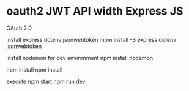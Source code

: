 # oauth2 JWT API width Express JS
OAuth 2.0

install express dotenv jsonwebtoken
mpm install -S express dotenv jsonwebtoken

install nodemon for dev environment
npm install nodemon

npm install
npm install

execute
npm start npm run dev

